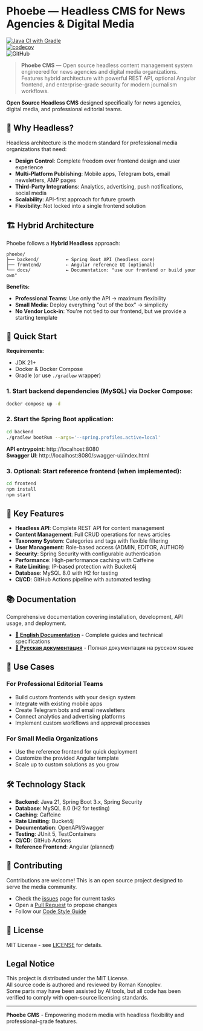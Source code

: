 # Phoebe — Headless CMS for News Agencies & Digital Media

[![Java CI with Gradle](https://github.com/rkonoplev/news-platform/actions/workflows/gradle-ci.yml/badge.svg)](
https://github.com/rkonoplev/news-platform/actions/workflows/gradle-ci.yml)  
[![codecov](https://codecov.io/gh/rkonoplev/phoebe/graph/badge.svg?token=YOUR_TOKEN)](
https://codecov.io/gh/rkonoplev/phoebe)  
![GitHub](https://img.shields.io/github/license/rkonoplev/news-platform)

> **Phoebe CMS** — Open source headless content management system engineered for news agencies and digital
> media organizations. Features hybrid architecture with powerful REST API, optional Angular frontend, and
> enterprise-grade security for modern journalism workflows.

**Open Source Headless CMS** designed specifically for news agencies, digital media, and professional
editorial teams.

## 🎯 Why Headless?

Headless architecture is the modern standard for professional media organizations that need:

- **Design Control**: Complete freedom over frontend design and user experience
- **Multi-Platform Publishing**: Mobile apps, Telegram bots, email newsletters, AMP pages
- **Third-Party Integrations**: Analytics, advertising, push notifications, social media
- **Scalability**: API-first approach for future growth
- **Flexibility**: Not locked into a single frontend solution

## 🏗️ Hybrid Architecture

Phoebe follows a **Hybrid Headless** approach:

```
phoebe/
├── backend/          ← Spring Boot API (headless core)
├── frontend/         ← Angular reference UI (optional)
└── docs/             ← Documentation: "use our frontend or build your own"
```

**Benefits:**
- **Professional Teams**: Use only the API → maximum flexibility
- **Small Media**: Deploy everything "out of the box" → simplicity
- **No Vendor Lock-in**: You're not tied to our frontend, but we provide a starting template

## 🚀 Quick Start

**Requirements:**
- JDK 21+
- Docker & Docker Compose
- Gradle (or use `./gradlew` wrapper)

### 1. Start backend dependencies (MySQL) via Docker Compose:
```bash
docker compose up -d
```

### 2. Start the Spring Boot application:
```bash
cd backend
./gradlew bootRun --args='--spring.profiles.active=local'
```

**API entrypoint**: http://localhost:8080  
**Swagger UI**: http://localhost:8080/swagger-ui/index.html

### 3. Optional: Start reference frontend (when implemented):
```bash
cd frontend
npm install
npm start
```

## 🔧 Key Features

- **Headless API**: Complete REST API for content management
- **Content Management**: Full CRUD operations for news articles
- **Taxonomy System**: Categories and tags with flexible filtering
- **User Management**: Role-based access (ADMIN, EDITOR, AUTHOR)
- **Security**: Spring Security with configurable authentication
- **Performance**: High-performance caching with Caffeine
- **Rate Limiting**: IP-based protection with Bucket4j
- **Database**: MySQL 8.0 with H2 for testing
- **CI/CD**: GitHub Actions pipeline with automated testing

## 📚 Documentation

Comprehensive documentation covering installation, development, API usage, and deployment.

- **[📖 English Documentation](docs/en/)** - Complete guides and technical specifications
- **[📖 Русская документация](docs/ru/)** - Полная документация на русском языке

## 🌟 Use Cases

### For Professional Editorial Teams
- Build custom frontends with your design system
- Integrate with existing mobile apps
- Create Telegram bots and email newsletters
- Connect analytics and advertising platforms
- Implement custom workflows and approval processes

### For Small Media Organizations
- Use the reference frontend for quick deployment
- Customize the provided Angular template
- Scale up to custom solutions as you grow

## 🛠️ Technology Stack

- **Backend**: Java 21, Spring Boot 3.x, Spring Security
- **Database**: MySQL 8.0 (H2 for testing)
- **Caching**: Caffeine
- **Rate Limiting**: Bucket4j
- **Documentation**: OpenAPI/Swagger
- **Testing**: JUnit 5, TestContainers
- **CI/CD**: GitHub Actions
- **Reference Frontend**: Angular (planned)

## 🤝 Contributing

Contributions are welcome! This is an open source project designed to serve the media community.

- Check the [issues](../../issues) page for current tasks
- Open a [Pull Request](../../pulls) to propose changes
- Follow our [Code Style Guide](docs/en/CODE_STYLE_SETUP.md)

## 📄 License

MIT License - see [LICENSE](LICENSE) for details.

## Legal Notice

This project is distributed under the MIT License.  
All source code is authored and reviewed by Roman Konoplev.  
Some parts may have been assisted by AI tools, but all code has been verified to comply with open-source 
licensing standards.

---

**Phoebe CMS** - Empowering modern media with headless flexibility and professional-grade features.